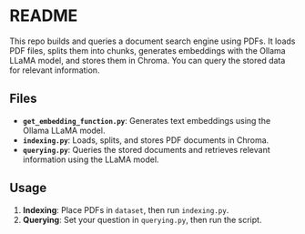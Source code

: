 # README

This repo builds and queries a document search engine using PDFs. It loads PDF files, splits them into chunks, generates embeddings with the Ollama LLaMA model, and stores them in Chroma. You can query the stored data for relevant information.

## Files

- **`get_embedding_function.py`**: Generates text embeddings using the Ollama LLaMA model.
- **`indexing.py`**: Loads, splits, and stores PDF documents in Chroma.
- **`querying.py`**: Queries the stored documents and retrieves relevant information using the LLaMA model.

## Usage

1. **Indexing**: Place PDFs in `dataset`, then run `indexing.py`.
2. **Querying**: Set your question in `querying.py`, then run the script.

